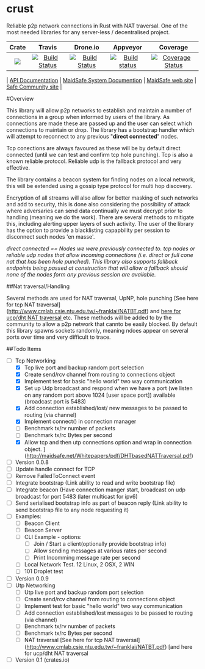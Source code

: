 # crust
Reliable p2p network connections in Rust with NAT traversal. One of the most needed libraries for any server-less / decentralised project.

|Crate|Travis| Drone.io|Appveyor|Coverage|
|:------:|:-------:|:-------:|:------:|:------:|
|[![](http://meritbadge.herokuapp.com/crust)](https://crates.io/crates/crust)|[![Build Status](https://travis-ci.org/dirvine/crust.svg?branch=master)](https://travis-ci.org/dirvine/crust)|[![Build Status](https://drone.io/github.com/dirvine/crust/status.png)](https://drone.io/github.com/dirvine/crust/latest)|[![Build status](https://ci.appveyor.com/api/projects/status/7bl67hscnfljxxt3?svg=true)](https://ci.appveyor.com/project/dirvine/crust)|[![Coverage Status](https://coveralls.io/repos/dirvine/crust/badge.svg)](https://coveralls.io/r/dirvine/crust)|


| [API Documentation](http://dirvine.github.io/crust/crust/) | [MaidSafe System Documention](http://systemdocs.maidsafe.net/) | [MaidSafe web site](http://www.maidsafe.net) | [Safe Community site](https://forum.safenetwork.io) |

#Overview

This library will allow p2p networks to establish and maintain a number of connections in a group when informed by users of the library. As connections are made these are passed up and the user can select which connections to maintain or drop. The library has a bootstrap handler which will attempt to reconnect to any previous "**direct connected**" nodes.

Tcp conections are always favoured as these will be by default direct connected (until we can test and confirm tcp hole punching). Tcp is also a known reliable protocol. Reliable udp is the fallback protocol and very effective.

The library contains a beacon system for finding nodes on a local network, this will be extended using a gossip type protocol for multi hop discovery.

Encryption of all streams will also allow for better masking of such networks and add to security, this is done also considering the possibility of attack where adversaries can send data continually we must decrypt prior to handling (meaning we do the work). There are several methods to mitigate this, including alerting upper layers of such activity. The user of the library has the option to provide a blacklisting capapbility per session to disconnect such nodes 'en masse'.

_direct connected == Nodes we were previously connected to. tcp nodes or reliable udp nodes that allow incoming connections (i.e. direct or full cone nat that has been hole punched). This library also supports fallback endpoints being passed at construction that will allow a fallback should none of the nodes form any previous session are available._

##Nat traversal/Handling

Several methods are used for NAT traversal, UpNP, hole punching [See here for tcp NAT traversal] (http://www.cmlab.csie.ntu.edu.tw/~franklai/NATBT.pdf) and [here for ucp/dht NAT traversal
  ](http://maidsafe.net/Whitepapers/pdf/DHTbasedNATTraversal.pdf) etc. These methods will be added to by the community to allow a p2p network that cannto be easily blocked. By default this library spawns sockets randomly, meaning ndoes appear on several ports over time and very difficult to trace.


##Todo Items
- [ ] Tcp Networking
  - [x] Tcp live port and backup random port selection
  - [x] Create send/rcv channel from routing to connections object
  - [x] Implement test for basic "hello world" two way communication
  - [x] Set up Udp broadcast and respond when we have a port (we listen on any random port above 1024 [user space port])  available (broadcast port is 5483)
  - [x] Add connection established/lost/ new messages to be passed to routing (via channel)
  - [x] Implement connect() in connection manager
  - [ ] Benchmark tx/rv number of packets
  - [ ] Benchmark tx/rc Bytes per second
  - [x] Allow tcp and then utp connections option and wrap in connection object.
  ](http://maidsafe.net/Whitepapers/pdf/DHTbasedNATTraversal.pdf)
- [ ] Version 0.0.8
- [ ] Update handle connect for TCP
- [ ] Remove FailedToConnect event
- [ ] Integrate bootstrap (Link ability to read and write bootstrap file)
- [ ] Integrate beacon (Have connection manger start, broadcast on udp broadcast for port 5483 (later multicast for ipv6)
- [ ] Send serialised bootstrap info as part of beacon reply (Link ability to send bootstrap file to any node requesting it)
- [ ] Examples:
  - [ ] Beacon Client
  - [ ] Beacon Server
  - [ ] CLI Example - options: 
    - [ ] Join / Start a client(optionally provide bootstrap info) 
    - [ ] Allow sending messages at various rates per second 
    - [ ] Print Incomming message rate per second 
  - [ ] Local Network Test. 12 Linux, 2 OSX, 2 WIN
  - [ ] 101 Droplet test
- [ ] Version 0.0.9
- [ ] Utp Networking
  - [ ] Utp live port and backup random port selection
  - [ ] Create send/rcv channel from routing to connections object
  - [ ] Implement test for basic "hello world" two way communication
  - [ ] Add connection established/lost messages to be passed to routing (via channel)
  - [ ] Benchmark tx/rv number of packets
  - [ ] Benchmark tx/rc Bytes per second
  - [ ] NAT traversal  [See here for tcp NAT traversal] (http://www.cmlab.csie.ntu.edu.tw/~franklai/NATBT.pdf) [and here for ucp/dht NAT traversal
- [ ] Version 0.1 (crates.io)
